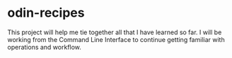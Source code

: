 # odin-recipes
This project will help me tie together all that I have learned so far. I will be working from the Command Line Interface to continue getting familiar with operations and workflow.
